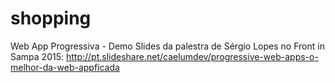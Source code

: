 # shopping
Web App Progressiva - Demo
Slides da palestra de Sérgio Lopes no Front in Sampa 2015: http://pt.slideshare.net/caelumdev/progressive-web-apps-o-melhor-da-web-appficada
